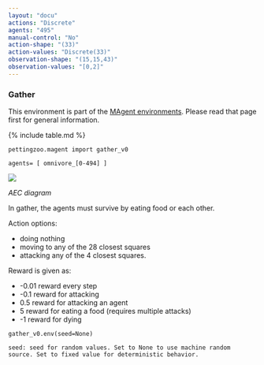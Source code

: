 ```yaml
---
layout: "docu"
actions: "Discrete"
agents: "495"
manual-control: "No"
action-shape: "(33)"
action-values: "Discrete(33)"
observation-shape: "(15,15,43)"
observation-values: "[0,2]"
---
```


### Gather

This environment is part of the [MAgent environments](../magent). Please read that page first for general information.

{% include table.md %}


`pettingzoo.magent import gather_v0`

`agents= [ omnivore_[0-494] ]`

![](magent_gather.gif)

*AEC diagram*

In gather, the agents must survive by eating food or each other.

Action options:

* doing nothing
* moving to any of the 28 closest squares
* attacking any of the 4 closest squares.

Reward is given as:

* -0.01 reward every step
* -0.1 reward for attacking
* 0.5 reward for attacking an agent
* 5 reward for eating a food (requires multiple attacks)
* -1 reward for dying

```
gather_v0.env(seed=None)
```

```
seed: seed for random values. Set to None to use machine random source. Set to fixed value for deterministic behavior.
```
